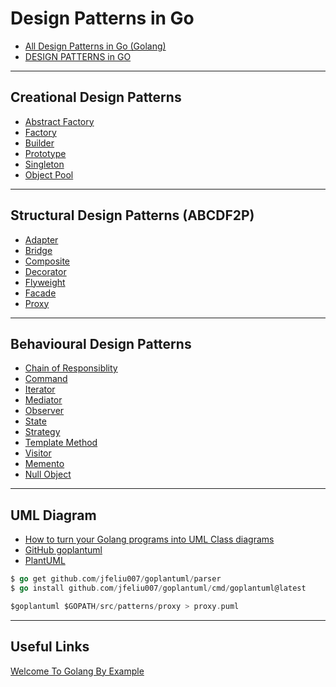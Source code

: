
# Design Patterns in Go

* [All Design Patterns in Go (Golang)](https://golangbyexample.com/all-design-patterns-golang/)
* [DESIGN PATTERNS in GO](https://refactoring.guru/design-patterns/go)

***

## Creational Design Patterns

* [Abstract Factory](https://github.com/muarshad01/Design_Patterns_Go/blob/master/creational_design_patterns/abstract_factory/abstract_factory.md)
* [Factory](         https://github.com/muarshad01/Design_Patterns_Go/blob/master/creational_design_patterns/factory/factory.md)
* [Builder](         https://github.com/muarshad01/Design_Patterns_Go/blob/master/creational_design_patterns/builder/builder.md)
* [Prototype](       https://github.com/muarshad01/Design_Patterns_Go/blob/master/creational_design_patterns/prototype/prototype.md)
* [Singleton](       https://github.com/muarshad01/Design_Patterns_Go/blob/master/creational_design_patterns/singleton/singleton.md)
* [Object Pool](     https://github.com/muarshad01/Design_Patterns_Go/blob/master/creational_design_patterns/object_pool/object_pool.md)

***

## Structural Design Patterns (ABCDF2P)

* [Adapter](  https://github.com/muarshad01/Design_Patterns_Go/blob/master/structural_design_patterns/adapter/adapter.md)
* [Bridge](   https://github.com/muarshad01/Design_Patterns_Go/blob/master/structural_design_patterns/bridge/bridge.md)
* [Composite](https://github.com/muarshad01/Design_Patterns_Go/blob/master/structural_design_patterns/composite/composite.md)
* [Decorator](https://github.com/muarshad01/Design_Patterns_Go/blob/master/structural_design_patterns/decorator/decorator.md)
* [Flyweight](https://github.com/muarshad01/Design_Patterns_Go/blob/master/structural_design_patterns/flyweight/flyweight.md)
* [Facade](   https://github.com/muarshad01/Design_Patterns_Go/blob/master/structural_design_patterns/facade/facade.md)
* [Proxy](    https://github.com/muarshad01/Design_Patterns_Go/blob/master/structural_design_patterns/proxy/proxy.md)

***

## Behavioural Design Patterns

* [Chain of Responsiblity]()
* [Command]()
* [Iterator]()
* [Mediator]()
* [Observer]()
* [State]()
* [Strategy]()
* [Template Method]()
* [Visitor]()
* [Memento]()
* [Null Object]()

***

## UML Diagram

* [How to turn your Golang programs into UML Class diagrams](https://www.reddit.com/r/golang/comments/ccc3cd/how_to_turn_your_golang_programs_into_uml_class/)
* [GitHub goplantuml](https://github.com/jfeliu007/goplantuml)
* [PlantUML](https://www.plantuml.com/plantuml/uml/SyfFKj2rKt3CoKnELR1Io4ZDoSa70000)


```go
$ go get github.com/jfeliu007/goplantuml/parser
$ go install github.com/jfeliu007/goplantuml/cmd/goplantuml@latest

$goplantuml $GOPATH/src/patterns/proxy > proxy.puml
```

***

## Useful Links

[Welcome To Golang By Example](https://golangbyexample.com/)
